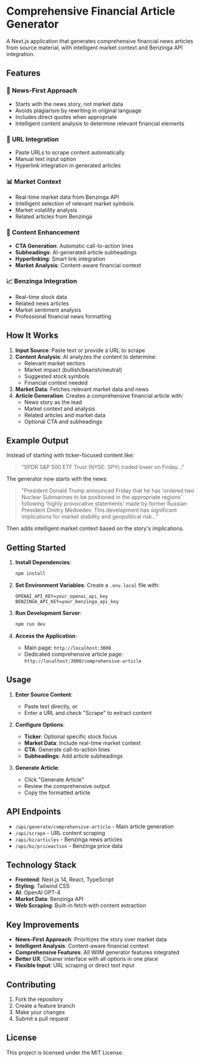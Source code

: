 # Comprehensive Financial Article Generator

A Next.js application that generates comprehensive financial news articles from source material, with intelligent market context and Benzinga API integration.

## Features

### 🎯 **News-First Approach**
- Starts with the news story, not market data
- Avoids plagiarism by rewriting in original language
- Includes direct quotes when appropriate
- Intelligent content analysis to determine relevant financial elements

### 🔗 **URL Integration**
- Paste URLs to scrape content automatically
- Manual text input option
- Hyperlink integration in generated articles

### 📊 **Market Context**
- Real-time market data from Benzinga API
- Intelligent selection of relevant market symbols
- Market volatility analysis
- Related articles from Benzinga

### 🎨 **Content Enhancement**
- **CTA Generation**: Automatic call-to-action lines
- **Subheadings**: AI-generated article subheadings
- **Hyperlinking**: Smart link integration
- **Market Analysis**: Content-aware financial context

### 📈 **Benzinga Integration**
- Real-time stock data
- Related news articles
- Market sentiment analysis
- Professional financial news formatting

## How It Works

1. **Input Source**: Paste text or provide a URL to scrape
2. **Content Analysis**: AI analyzes the content to determine:
   - Relevant market sectors
   - Market impact (bullish/bearish/neutral)
   - Suggested stock symbols
   - Financial context needed
3. **Market Data**: Fetches relevant market data and news
4. **Article Generation**: Creates a comprehensive financial article with:
   - News story as the lead
   - Market context and analysis
   - Related articles and market data
   - Optional CTA and subheadings

## Example Output

Instead of starting with ticker-focused content like:
> "SPDR S&P 500 ETF Trust (NYSE: SPY) traded lower on Friday..."

The generator now starts with the news:
> "President Donald Trump announced Friday that he has 'ordered two Nuclear Submarines to be positioned in the appropriate regions' following 'highly provocative statements' made by former Russian President Dmitry Medvedev. This development has significant implications for market stability and geopolitical risk..."

Then adds intelligent market context based on the story's implications.

## Getting Started

1. **Install Dependencies**:
   ```bash
   npm install
   ```

2. **Set Environment Variables**:
   Create a `.env.local` file with:
   ```
   OPENAI_API_KEY=your_openai_api_key
   BENZINGA_API_KEY=your_benzinga_api_key
   ```

3. **Run Development Server**:
   ```bash
   npm run dev
   ```

4. **Access the Application**:
   - Main page: `http://localhost:3000`
   - Dedicated comprehensive article page: `http://localhost:3000/comprehensive-article`

## Usage

1. **Enter Source Content**:
   - Paste text directly, or
   - Enter a URL and check "Scrape" to extract content

2. **Configure Options**:
   - **Ticker**: Optional specific stock focus
   - **Market Data**: Include real-time market context
   - **CTA**: Generate call-to-action lines
   - **Subheadings**: Add article subheadings

3. **Generate Article**:
   - Click "Generate Article"
   - Review the comprehensive output
   - Copy the formatted article

## API Endpoints

- `/api/generate/comprehensive-article` - Main article generation
- `/api/scrape` - URL content scraping
- `/api/bz/articles` - Benzinga news articles
- `/api/bz/priceaction` - Benzinga price data

## Technology Stack

- **Frontend**: Next.js 14, React, TypeScript
- **Styling**: Tailwind CSS
- **AI**: OpenAI GPT-4
- **Market Data**: Benzinga API
- **Web Scraping**: Built-in fetch with content extraction

## Key Improvements

- **News-First Approach**: Prioritizes the story over market data
- **Intelligent Analysis**: Content-aware financial context
- **Comprehensive Features**: All WIIM generator features integrated
- **Better UX**: Cleaner interface with all options in one place
- **Flexible Input**: URL scraping or direct text input

## Contributing

1. Fork the repository
2. Create a feature branch
3. Make your changes
4. Submit a pull request

## License

This project is licensed under the MIT License. 